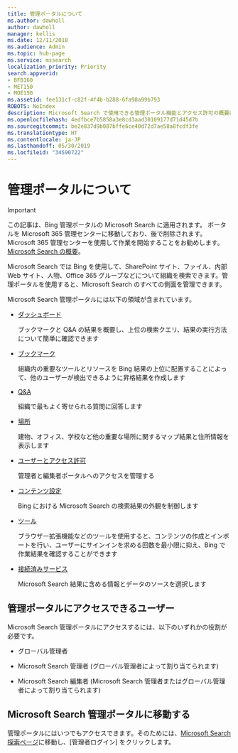 ```yaml
---
title: 管理ポータルについて
ms.author: dawholl
author: dawholl
manager: kellis
ms.date: 12/11/2018
ms.audience: Admin
ms.topic: hub-page
ms.service: mssearch
localization_priority: Priority
search.appverid:
- BFB160
- MET150
- MOE150
ms.assetid: fee131cf-c82f-4f4b-b288-6fa98a99b793
ROBOTS: NoIndex
description: Microsoft Search で使用できる管理ポータル機能とアクセス許可の概要について取り上げます
ms.openlocfilehash: 4edfbce7b5858a3e8cd3aad30109177d71d45d7b
ms.sourcegitcommit: be2e837d9b087bffe6ce40d72d7ae58a8fcdf3fe
ms.translationtype: HT
ms.contentlocale: ja-JP
ms.lasthandoff: 05/30/2019
ms.locfileid: "34590722"
---
```

# <a name="about-the-admin-portal"></a>管理ポータルについて

> [!IMPORTANT]
> この記事は、Bing 管理ポータルの Microsoft Search に適用されます。 ポータルを Microsoft 365 管理センターに移動しており、後で削除されます。 Microsoft 365 管理センターを使用して作業を開始することをお勧めします。 [Microsoft Search の概要](overview-microsoft-search.md)。

    
Microsoft Search では Bing を使用して、SharePoint サイト、ファイル、内部 Web サイト、人物、Office 365 グループなどについて組織を検索できます。管理ポータルを使用すると、Microsoft Search のすべての側面を管理できます。
  
Microsoft Search 管理ポータルには以下の領域が含まれています。
  
- [ダッシュボード](get-insights.md)
    
    ブックマークと Q&A の結果を概要し、上位の検索クエリ、結果の実行方法について簡単に確認できます
    
- [ブックマーク](create-and-manage-bookmarks.md)
    
    組織内の重要なツールとリソースを Bing 結果の上位に配置することによって、他のユーザーが検出できるように昇格結果を作成します
    
- [Q&A](create-and-manage-qas.md)
    
    組織で最もよく寄せられる質問に回答します
    
- [場所](add-a-location.md)
    
    建物、オフィス、学校など他の重要な場所に関するマップ結果と住所情報を表示します
    
- [ユーザーとアクセス許可](add-users.md)
    
    管理者と編集者ポータルへのアクセスを管理する
    
- [コンテンツ設定](content-settings.md)
    
    Bing における Microsoft Search の検索結果の外観を制御します
    
- [ツール](admin-portal-tools.md)
    
    ブラウザー拡張機能などのツールを使用すると、コンテンツの作成とインポートを行い、ユーザーにサインインを求める回数を最小限に抑え、Bing で作業結果を確認することができます
    
- [接続済みサービス](connected-services.md)
    
    Microsoft Search 結果に含める情報とデータのソースを選択します
    
## <a name="who-can-access-the-admin-portal"></a>管理ポータルにアクセスできるユーザー

Microsoft Search 管理ポータルにアクセスするには、以下のいずれかの役割が必要です。
  
- グローバル管理者
    
- Microsoft Search 管理者 (グローバル管理者によって割り当てられます)
    
- Microsoft Search 編集者 (Microsoft Search 管理者またはグローバル管理者によって割り当てられます)
    
## <a name="go-to-the-microsoft-search-admin-portal"></a>Microsoft Search 管理ポータルに移動する

管理ポータルにはいつでもアクセスできます。そのためには、[Microsoft Search 探索ページ](https://www.bing.com/business/explore)に移動し、[管理者ログイン] をクリックします。 
